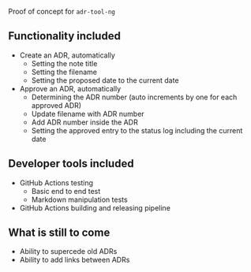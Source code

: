 Proof of concept for `adr-tool-ng`

## Functionality included
* Create an ADR, automatically
    * Setting the note title
    * Setting the filename
    * Setting the proposed date to the current date
* Approve an ADR, automatically
    * Determining the ADR number (auto increments by one for each approved ADR)
    * Update filename with ADR number
    * Add ADR number inside the ADR
    * Setting the approved entry to the status log including the current date 

## Developer tools included
* GitHub Actions testing
    * Basic end to end test
    * Markdown manipulation tests
* GitHub Actions building and releasing pipeline


## What is still to come
* Ability to supercede old ADRs
* Ability to add links between ADRs

